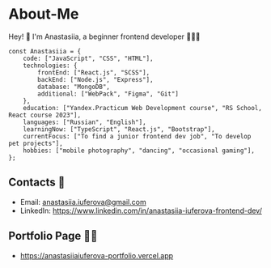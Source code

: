 # About-Me

Hey! 👋 I'm Anastasiia, a beginner frontend developer 👩🏻‍💻 
```
const Anastasiia = {
    code: ["JavaScript", "CSS", "HTML"],
    technologies: {
        frontEnd: ["React.js", "SCSS"],
        backEnd: ["Node.js", "Express"],
        database: "MongoDB",
        additional: ["WebPack", "Figma", "Git"]
    },
    education: ["Yandex.Practicum Web Development course", "RS School, React course 2023"],
    languages: ["Russian", "English"],
    learningNow: ["TypeScript", "React.js", "Bootstrap"],
    currentFocus: ["To find a junior frontend dev job", "To develop pet projects"],
    hobbies: ["mobile photography", "dancing", "occasional gaming"],
};
```
## Contacts 📧
* Email: anastasiia.iuferova@gmail.com
* LinkedIn: https://www.linkedin.com/in/anastasiia-iuferova-frontend-dev/

## Portfolio Page 👩‍💻
* https://anastasiiaiuferova-portfolio.vercel.app
